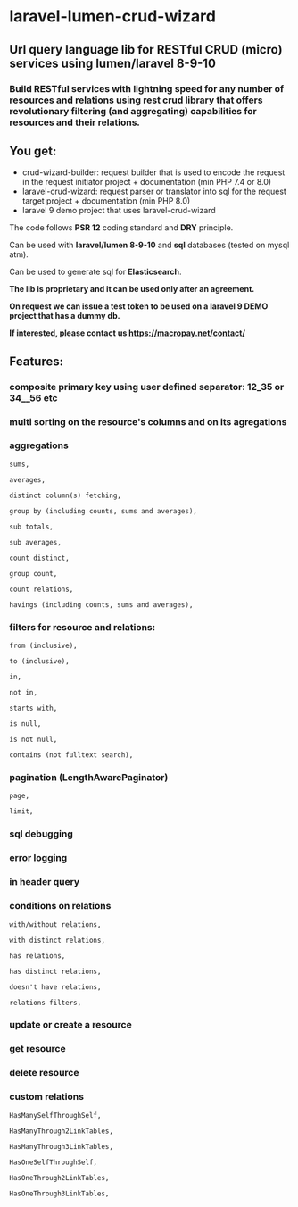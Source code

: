 # laravel-lumen-crud-wizard
## Url query language lib for RESTful CRUD (micro) services using lumen/laravel 8-9-10

### Build RESTful services with lightning speed for any number of resources and relations using rest crud library that offers revolutionary filtering (and aggregating) capabilities for resources and their relations.

## You get:

- crud-wizard-builder: request builder that is used to encode the request in the request initiator project + documentation (min PHP 7.4 or 8.0)
- laravel-crud-wizard: request parser or translator into sql for the request target project + documentation (min PHP 8.0)
- laravel 9 demo project that uses laravel-crud-wizard

The code follows **PSR 12** coding standard and **DRY** principle.

Can be used with **laravel/lumen 8-9-10** and **sql** databases (tested on mysql atm).

Can be used to generate sql for **Elasticsearch**.

**The lib is proprietary and it can be used only after an agreement.**

**On request we can issue a test token to be used on a laravel 9 DEMO project that has a dummy db.**

**If interested, please contact us https://macropay.net/contact/**

## Features:

### composite primary key using user defined separator: 12_35 or 34__56 etc
### multi sorting on the resource's columns and on its agregations
### aggregations

    sums,
  
    averages,
  
    distinct column(s) fetching,
  
    group by (including counts, sums and averages),
  
    sub totals,
  
    sub averages,
  
    count distinct,
  
    group count,
  
    count relations,
  
    havings (including counts, sums and averages),

### filters for resource and relations:

    from (inclusive),
  
    to (inclusive),
  
    in,
  
    not in,
  
    starts with,
  
    is null,
  
    is not null,
  
    contains (not fulltext search),

### pagination (LengthAwarePaginator)

    page,
  
    limit,

### sql debugging
### error logging
### in header query
### conditions on relations

    with/without relations,
  
    with distinct relations,
  
    has relations,
  
    has distinct relations,
  
    doesn't have relations,
  
    relations filters,

### update or create  a resource
### get resource
### delete resource
### custom relations

    HasManySelfThroughSelf,
  
    HasManyThrough2LinkTables,

    HasManyThrough3LinkTables,
  
    HasOneSelfThroughSelf,
  
    HasOneThrough2LinkTables,
  
    HasOneThrough3LinkTables,
